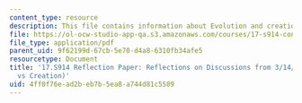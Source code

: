 ```yaml
---
content_type: resource
description: This file contains information about Evolution and creationism.
file: https://ol-ocw-studio-app-qa.s3.amazonaws.com/courses/17-s914-conversations-you-cant-have-on-campus-race-ethnicity-gender-and-identity-spring-2012/4ff0f76ead2beb7b5ea8a744d81c5589_MIT17_S914S12_evol4.pdf
file_type: application/pdf
parent_uid: 9f62199d-67cb-5e70-d4a8-6310fb34afe5
resourcetype: Document
title: '17.S914 Reflection Paper: Reflections on Discussions from 3/14/12 (Evolution
  vs Creation)'
uid: 4ff0f76e-ad2b-eb7b-5ea8-a744d81c5589
---
```

